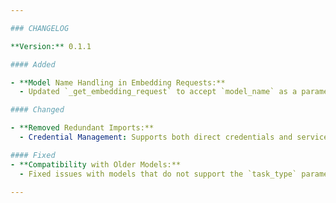 ```yaml
---

### CHANGELOG

**Version:** 0.1.1

#### Added

- **Model Name Handling in Embedding Requests:**
  - Updated `_get_embedding_request` to accept `model_name` as a parameter, enabling the function to handle models that either support or do not support the `task_type` parameter, such as `textembedding-gecko@001`.

#### Changed

- **Removed Redundant Imports:**
  - Credential Management: Supports both direct credentials and service account info for secure API access.

#### Fixed
- **Compatibility with Older Models:**
  - Fixed issues with models that do not support the `task_type` parameter by introducing `_UNSUPPORTED_TASK_TYPE_MODEL` set, ensuring compatibility with models like `textembedding-gecko@001`.

---
```

